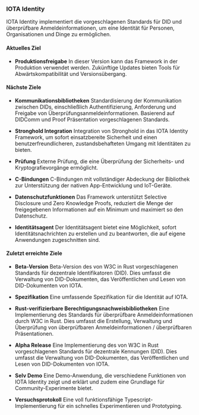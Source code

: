 ### IOTA Identity
IOTA Identity implementiert die vorgeschlagenen Standards für DID und überprüfbare Anmeldeinformationen, um eine Identität für Personen, Organisationen und Dinge zu ermöglichen.

#### Aktuelles Ziel
- **Produktionsfreigabe**
In dieser Version kann das Framework in der Produktion verwendet werden. Zukünftige Updates bieten Tools für Abwärtskompatibilität und Versionsübergang.

#### Nächste Ziele
- **Kommunikationsbibliotheken**
Standardisierung der Kommunikation zwischen DIDs, einschließlich Authentifizierung, Anforderung und Freigabe von Überprüfungsanmeldeinformationen. Basierend auf DIDComm und Proof Präsentation vorgeschlagenen Standards.

- **Stronghold Integration**
Integration von Stronghold in das IOTA Identity Framework, um sofort einsatzbereite Sicherheit und einen benutzerfreundlicheren, zustandsbehafteten Umgang mit Identitäten zu bieten.

- **Prüfung**
Externe Prüfung, die eine Überprüfung der Sicherheits- und Kryptografievorgänge ermöglicht.

- **C-Bindungen**
C-Bindungen mit vollständiger Abdeckung der Bibliothek zur Unterstützung der nativen App-Entwicklung und IoT-Geräte.

- **Datenschutzfunktionen**
Das Framework unterstützt Selective Disclosure und Zero Knowledge Proofs, reduziert die Menge der freigegebenen Informationen auf ein Minimum und maximiert so den Datenschutz.

- **Identitätsagent**
Der Identitätsagent bietet eine Möglichkeit, sofort Identitätsnachrichten zu erstellen und zu beantworten, die auf eigene Anwendungen zugeschnitten sind.


#### Zuletzt erreichte Ziele
- **Beta-Version**
Beta-Version des von W3C in Rust vorgeschlagenen Standards für dezentrale Identifikatoren (DID). Dies umfasst die Verwaltung von DID-Dokumenten, das Veröffentlichen und Lesen von DID-Dokumenten von IOTA.

- **Spezifikation**
Eine umfassende Spezifikation für die Identität auf IOTA.

- **Rust-verifizierbare Berechtigungsnachweisbibliotheken**
Eine Implementierung des Standards für überprüfbare Anmeldeinformationen durch W3C in Rust. Dies umfasst die Erstellung, Verwaltung und Überprüfung von überprüfbaren Anmeldeinformationen / überprüfbaren Präsentationen.

- **Alpha Release**
Eine Implementierung des von W3C in Rust vorgeschlagenen Standards für dezentrale Kennungen (DID). Dies umfasst die Verwaltung von DID-Dokumenten, das Veröffentlichen und Lesen von DID-Dokumenten von IOTA.

- **Selv Demo**
Eine Demo-Anwendung, die verschiedene Funktionen von IOTA Identity zeigt und erklärt und zudem eine Grundlage für Community-Experimente bietet.

- **Versuchsprotokoll**
Eine voll funktionsfähige Typescript-Implementierung für ein schnelles Experimentieren und Prototyping.

